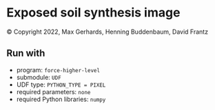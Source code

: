 # Exposed soil synthesis image

&copy;
Copyright 2022, Max Gerhards, Henning Buddenbaum, David Frantz

## Run with

- program: ``force-higher-level``
- submodule: ``UDF``
- UDF type: ``PYTHON_TYPE = PIXEL``
- required parameters: ``none``
- required Python libraries: ``numpy``

